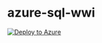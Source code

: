 # azure-sql-wwi

[![Deploy to Azure](https://aka.ms/deploytoazurebutton)](https://portal.azure.com/#create/Microsoft.Template/uri/https%3A%2F%2Fbramplouvier.github.io%2Fazure-sql-wwi%2Fmain.json)
